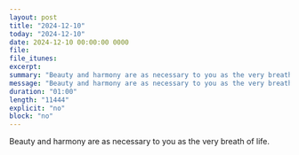```yaml
---
layout: post
title: "2024-12-10"
today: "2024-12-10"
date: 2024-12-10 00:00:00 0000
file:
file_itunes:
excerpt:
summary: "Beauty and harmony are as necessary to you as the very breath of life."
message: "Beauty and harmony are as necessary to you as the very breath of life."
duration: "01:00"
length: "11444"
explicit: "no"
block: "no"
---
```

Beauty and harmony are as necessary to you as the very breath of life.

